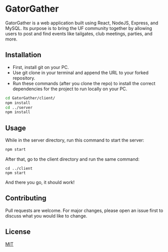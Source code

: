 # GatorGather

GatorGather is a web application built using React, NodeJS, Express, and MySQL. Its purpose is to bring the UF community together by allowing users to post and find events like tailgates, club meetings, parties, and more.

## Installation

* First, install git on your PC.
* Use git clone in your terminal and append the URL to your forked repository.
* Run these commands (after you clone the repo) to install the correct dependencies for the project to run locally on your PC.
```bash
cd GatorGather/client/
npm install
cd ../server
npm install
```

## Usage
While in the server directory,  run this command to start the server:
```bash
npm start
```
After that, go to the client directory and run the same command:
```
cd ../client
npm start
```
And there you go, it should work!

## Contributing

Pull requests are welcome. For major changes, please open an issue first
to discuss what you would like to change.


## License

[MIT](https://choosealicense.com/licenses/mit/)